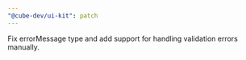 ```yaml
---
"@cube-dev/ui-kit": patch
---
```


Fix errorMessage type and add support for handling validation errors manually.
